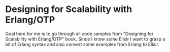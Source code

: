 # Designing for Scalability with Erlang/OTP

Goal here for me is to go through all code samples from "Designing for Scalability
with Erlang/OTP" book. Since I know some Elixir I want to grasp a bit of Erlang syntax
and also convert some examples from Erlang to Elixir.
